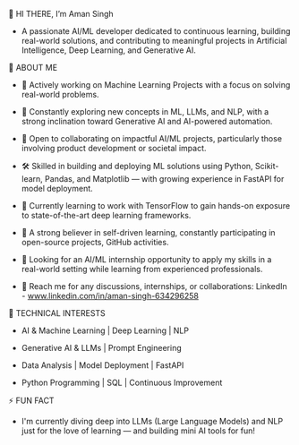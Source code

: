 👋 HI THERE, I’m Aman Singh

- A passionate AI/ML developer dedicated to continuous learning, building real-world solutions, and contributing to meaningful projects in Artificial Intelligence, Deep Learning, and Generative AI.

🤖 ABOUT ME 
- 🧠 Actively working on Machine Learning Projects with a focus on solving real-world problems.

- 🚀 Constantly exploring new concepts in ML, LLMs, and NLP, with a strong inclination toward Generative AI and AI-powered automation.

- 🤝 Open to collaborating on impactful AI/ML projects, particularly those involving product development or societal impact.

- 🛠️ Skilled in building and deploying ML solutions using Python, Scikit-learn, Pandas, and Matplotlib — with growing experience in FastAPI for model deployment.

- 🔎 Currently learning to work with TensorFlow to gain hands-on exposure to state-of-the-art deep learning frameworks.

- 🌱 A strong believer in self-driven learning, constantly participating in open-source projects, GitHub activities.

- 🎯 Looking for an AI/ML internship opportunity to apply my skills in a real-world setting while learning from experienced professionals.

- 💼 Reach me for any discussions, internships, or collaborations: LinkedIn - www.linkedin.com/in/aman-singh-634296258

🧩 TECHNICAL INTERESTS
- AI & Machine Learning | Deep Learning | NLP

- Generative AI & LLMs | Prompt Engineering

- Data Analysis | Model Deployment | FastAPI

- Python Programming | SQL | Continuous Improvement

⚡ FUN FACT
- I'm currently diving deep into LLMs (Large Language Models) and NLP just for the love of learning — and building mini AI tools for fun!

